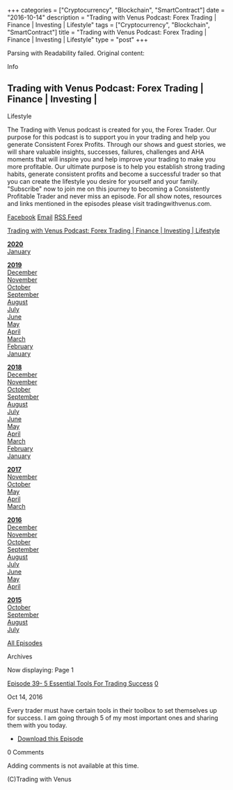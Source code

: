 +++
categories = ["Cryptocurrency", "Blockchain", "SmartContract"]
date = "2016-10-14"
description = "Trading with Venus Podcast: Forex Trading | Finance | Investing | Lifestyle"
tags = ["Cryptocurrency", "Blockchain", "SmartContract"]
title = "Trading with Venus Podcast: Forex Trading | Finance | Investing | Lifestyle"
type = "post"
+++

Parsing with Readability failed. Original content:

Info

## Trading with Venus Podcast: Forex Trading | Finance | Investing |
Lifestyle

The Trading with Venus podcast is created for you, the Forex Trader. Our
purpose for this podcast is to support you in your trading and help you
generate Consistent Forex Profits. Through our shows and guest stories,
we will share valuable insights, successes, failures, challenges and AHA
moments that will inspire you and help improve your trading to make you
more profitable. Our ultimate purpose is to help you establish strong
trading habits, generate consistent profits and become a successful
trader so that you can create the lifestyle you desire for yourself and
your family. "Subscribe" now to join me on this journey to becoming a
Consistently Profitable Trader and never miss an episode. For all show
notes, resources and links mentioned in the episodes please visit
tradingwithvenus.com.

[Facebook][1] [Email][2] [RSS Feed][3]

[Trading with Venus Podcast: Forex Trading | Finance | Investing |
Lifestyle][4]

**[2020][5]**  
[January][6]  
  

  

**[2019][7]**  
[December][8]  
[November][9]  
[October][10]  
[September][11]  
[August][12]  
[July][13]  
[June][14]  
[May][15]  
[April][16]  
[March][17]  
[February][18]  
[January][19]  
  

  

**[2018][20]**  
[December][21]  
[November][22]  
[October][23]  
[September][24]  
[August][25]  
[July][26]  
[June][27]  
[May][28]  
[April][29]  
[March][30]  
[February][31]  
[January][32]  
  

  

**[2017][33]**  
[November][34]  
[October][35]  
[May][36]  
[April][37]  
[March][38]  
  

  

**[2016][39]**  
[December][40]  
[November][41]  
[October][42]  
[September][43]  
[August][44]  
[July][45]  
[June][46]  
[May][47]  
[April][48]  
  

  

**[2015][49]**  
[October][50]  
[September][51]  
[August][52]  
[July][53]  
  

  

[All Episodes][4]

Archives

Now displaying: Page 1

[Episode 39- 5 Essential Tools For Trading Success][54] [0][55]

Oct 14, 2016

Every trader must have certain tools in their toolbox to set themselves
up for success. I am going through 5 of my most important ones and
sharing them with you today.

  * [Download this Episode][56]

0 Comments

Adding comments is not available at this time.

(C)Trading with Venus

   [1]: http://facebook.com/TradingwithVenus/ (Facebook)
   [2]: mailto:raman@tradingwithvenus.com (Email)
   [3]: http://tradingwithvenus.libsyn.com/rss (RSS Feed)
   [4]: /
   [5]: /2020
   [6]: /2020/01
   [7]: /2019
   [8]: /2019/12
   [9]: /2019/11
   [10]: /2019/10
   [11]: /2019/09
   [12]: /2019/08
   [13]: /2019/07
   [14]: /2019/06
   [15]: /2019/05
   [16]: /2019/04
   [17]: /2019/03
   [18]: /2019/02
   [19]: /2019/01
   [20]: /2018
   [21]: /2018/12
   [22]: /2018/11
   [23]: /2018/10
   [24]: /2018/09
   [25]: /2018/08
   [26]: /2018/07
   [27]: /2018/06
   [28]: /2018/05
   [29]: /2018/04
   [30]: /2018/03
   [31]: /2018/02
   [32]: /2018/01
   [33]: /2017
   [34]: /2017/11
   [35]: /2017/10
   [36]: /2017/05
   [37]: /2017/04
   [38]: /2017/03
   [39]: /2016
   [40]: /2016/12
   [41]: /2016/11
   [42]: /2016/10
   [43]: /2016/09
   [44]: /2016/08
   [45]: /2016/07
   [46]: /2016/06
   [47]: /2016/05
   [48]: /2016/04
   [49]: /2015
   [50]: /2015/10
   [51]: /2015/09
   [52]: /2015/08
   [53]: /2015/07
   [54]: https://tradingwithvenus.libsyn.com/episode-39-5-essential-tools-for-trading-success
   [55]: https://tradingwithvenus.libsyn.com/episode-39-5-essential-tools-for-trading-success#comments
   [56]: https://traffic.libsyn.com/secure/tradingwithvenus/Episode_39_-_5_Essential_Tools_For_Trading_Success.mp3?dest-id=287641